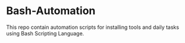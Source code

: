 # Bash-Automation
This repo contain automation scripts for  installing tools and daily tasks using Bash Scripting Language.
